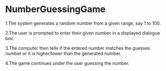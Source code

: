 # NumberGuessingGame

1.The system generates a random number from a given range, say 1 to 100.

2.The user is prompted to enter their given number in a displayed dialogue box.

3.The computer then tells if the entered number matches the guesses number or it is higher/lower than the generated number.

4.The game continues under the user guessing the number.
